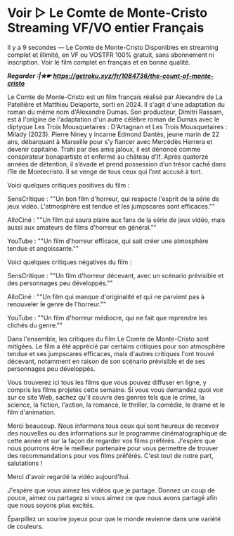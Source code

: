 # Voir ▷ Le Comte de Monte-Cristo Streaming VF/VO entier Français

Il y a 9 secondes — Le Comte de Monte-Cristo Disponibles en streaming complet et illimité, en VF ou VOSTFR 100% gratuit, sans abonnement ni inscription. Voir le film complet en français et en bonne qualité.

***Regarder :|✮☛ https://getroku.xyz/fr/1084736/the-count-of-monte-cristo***

Le Comte de Monte-Cristo est un film français réalisé par Alexandre de La Patellière et Matthieu Delaporte, sorti en 2024. Il s'agit d'une adaptation du roman du même nom d'Alexandre Dumas. Son producteur, Dimitri Rassam, est à l'origine de l'adaptation d'un autre célèbre roman de Dumas avec le diptyque Les Trois Mousquetaires : D'Artagnan et Les Trois Mousquetaires : Milady (2023). Pierre Niney y incarne Edmond Dantès, jeune marin de 22 ans, débarquant à Marseille pour s’y fiancer avec Mercédès Herrera et devenir capitaine. Trahi par des amis jaloux, il est dénoncé comme conspirateur bonapartiste et enfermé au château d'If. Après quatorze années de détention, il s’évade et prend possession d’un trésor caché dans l’île de Montecristo. Il se venge de tous ceux qui l’ont accusé à tort.

Voici quelques critiques positives du film :

SensCritique : ""Un bon film d'horreur, qui respecte l'esprit de la série de jeux vidéo. L'atmosphère est tendue et les jumpscares sont efficaces.""

AlloCiné : ""Un film qui saura plaire aux fans de la série de jeux vidéo, mais aussi aux amateurs de films d'horreur en général.""

YouTube : ""Un film d'horreur efficace, qui sait créer une atmosphère tendue et angoissante.""

Voici quelques critiques négatives du film :

SensCritique : ""Un film d'horreur décevant, avec un scénario prévisible et des personnages peu développés.""

AlloCiné : ""Un film qui manque d'originalité et qui ne parvient pas à renouveler le genre de l'horreur.""

YouTube : ""Un film d'horreur médiocre, qui ne fait que reprendre les clichés du genre.""

Dans l'ensemble, les critiques du film Le Comte de Monte-Cristo sont mitigées. Le film a été apprécié par certains critiques pour son atmosphère tendue et ses jumpscares efficaces, mais d'autres critiques l'ont trouvé décevant, notamment en raison de son scénario prévisible et de ses personnages peu développés.

Vous trouverez ici tous les films que vous pouvez diffuser en ligne, y compris les films projetés cette semaine. Si vous vous demandez quoi voir sur ce site Web, sachez qu'il couvre des genres tels que le crime, la science, la fiction, l'action, la romance, le thriller, la comédie, le drame et le film d'animation.

Merci beaucoup. Nous informons tous ceux qui sont heureux de recevoir des nouvelles ou des informations sur le programme cinématographique de cette année et sur la façon de regarder vos films préférés. J'espère que nous pourrons être le meilleur partenaire pour vous permettre de trouver des recommandations pour vos films préférés. C'est tout de notre part, salutations !

Merci d'avoir regardé la vidéo aujourd'hui.

J'espère que vous aimez les vidéos que je partage. Donnez un coup de pouce, aimez ou partagez si vous aimez ce que nous avons partagé afin que nous soyons plus excités.

Éparpillez un sourire joyeux pour que le monde revienne dans une variété de couleurs.
